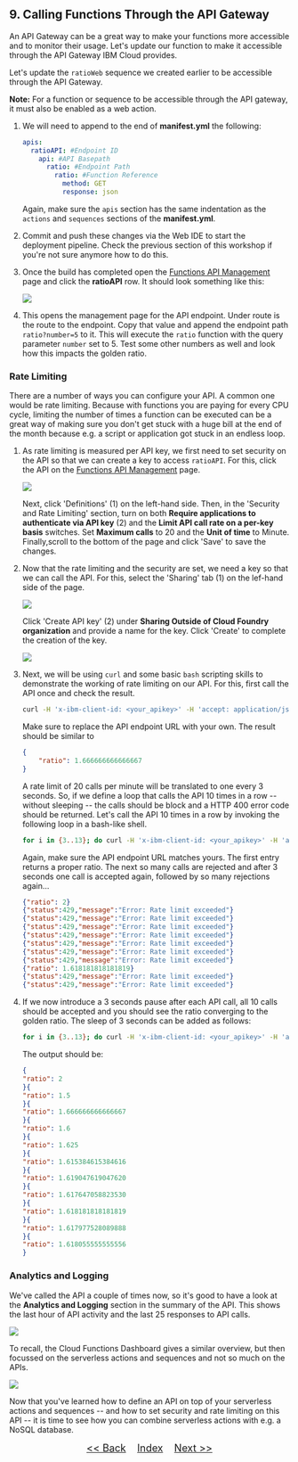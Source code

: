 ## 9. Calling Functions Through the API Gateway

An API Gateway can be a great way to make your functions more accessible and to monitor their usage. Let's update our function to make it accessible through the API Gateway IBM Cloud provides. 

Let's update the `ratioWeb` sequence we created earlier to be accessible through the API Gateway. 

**Note:** For a function or sequence to be accessible through the API gateway, it must also be enabled as a web action.

1. We will need to append to the end of **manifest.yml** the following:

	```yaml
    apis:
      ratioAPI: #Endpoint ID
        api: #API Basepath
          ratio: #Endpoint Path
            ratio: #Function Reference
              method: GET
			  response: json
	```
	
	Again, make sure the `apis` section has the same indentation as the `actions` and `sequences` sections of the **manifest.yml**.
	 
2. Commit and push these changes via the Web IDE to start the deployment pipeline. Check the previous section of this workshop if you're not sure anymore how to do this.

3. Once the build has completed open the [Functions API Management](https://cloud.ibm.com/functions/apimanagement) page and click the **ratioAPI** row. It should look something like this:

	![](images/view_api.png)

4. This opens the management page for the API endpoint. Under route is the route to the endpoint. Copy that value and append the endpoint path `ratio?number=5` to it. This will execute the `ratio` function with the query parameter `number` set to 5. Test some other numbers as well and look how this impacts the golden ratio.

### Rate Limiting 

There are a number of ways you can configure your API. A common one would be rate limiting. Because with functions you are paying for every CPU cycle, limiting the number of times a function can be executed can be a great way of making sure you don't get stuck with a huge bill at the end of the month because e.g. a script or application got stuck in an endless loop. 

1. As rate limiting is measured per API key, we first need to set security on the API so that we can create a key to access `ratioAPI`. For this, click the API on the [Functions API Management](https://cloud.ibm.com/functions/apimanagement) page.
	
	![](images/api_definition.png)

	Next, click 'Definitions' (1) on the left-hand side. Then, in the 'Security and Rate Limiting' section, turn on both **Require applications to authenticate via API key** (2) and the **Limit API call rate on a per-key basis** switches. Set **Maximum calls** to 20 and the **Unit of time** to Minute. Finally,scroll to the bottom of the page and click 'Save' to save the changes.

2. Now that the rate limiting and the security are set, we need a key so that we can call the API. For this, select the 'Sharing' tab (1) on the lef-hand side of the page.

	![](images/api_definition.png)

	Click 'Create API key' (2) under **Sharing Outside of Cloud Foundry organization** and provide a name for the key. Click 'Create' to complete the creation of the key.

	![](images/api_definition.png)

3. Next, we will be using `curl` and some basic `bash` scripting skills to demonstrate the working of rate limiting on our API. For this, first call the API once and check the result.
	```bash
	curl -H 'x-ibm-client-id: <your_apikey>' -H 'accept: application/json' https://3082590d.eu-gb.apiconnect.appdomain.cloud/api/ratio?number=5
	```
	
	Make sure to replace the API endpoint URL with your own. The result should be similar to
	
	```json
	{
		"ratio": 1.666666666666667
	}
	```
	
	A rate limit of 20 calls per minute will be translated to one every 3 seconds. So, if we define a loop that calls the API 10 times in a row -- without sleeping -- the calls should be block and a HTTP 400 error code should be returned. Let's call the API 10 times in a row by invoking the following loop in a bash-like shell.

	```bash
	for i in {3..13}; do curl -H 'x-ibm-client-id: <your_apikey>' -H 'accept: application/json' https://833f4b30.eu-gb.apiconnect.appdomain.cloud/api/ratio?number=$i; done;
	```

	Again, make sure the API endpoint URL matches yours. The first entry returns a proper ratio. The next so many calls are rejected and after 3 seconds one call is accepted again, followed by so many rejections again...

	```json
	{"ratio": 2}
	{"status":429,"message":"Error: Rate limit exceeded"}
	{"status":429,"message":"Error: Rate limit exceeded"}
	{"status":429,"message":"Error: Rate limit exceeded"}
	{"status":429,"message":"Error: Rate limit exceeded"}
	{"status":429,"message":"Error: Rate limit exceeded"}
	{"status":429,"message":"Error: Rate limit exceeded"}
	{"status":429,"message":"Error: Rate limit exceeded"}
	{"ratio": 1.618181818181819}
	{"status":429,"message":"Error: Rate limit exceeded"}
	{"status":429,"message":"Error: Rate limit exceeded"}
	```

4. If we now introduce a 3 seconds pause after each API call, all 10 calls should be accepted and you should see the ratio converging to the golden ratio. The sleep of 3 seconds can be added as follows:

	```bash
	for i in {3..13}; do curl -H 'x-ibm-client-id: <your_apikey>' -H 'accept: application/json' https://833f4b30.eu-gb.apiconnect.appdomain.cloud/api/ratio?number=$i; sleep 3; done;
	```
	
	The output should be:
	```json
	{
	"ratio": 2
	}{
	"ratio": 1.5
	}{
	"ratio": 1.666666666666667
	}{
	"ratio": 1.6
	}{
	"ratio": 1.625
	}{
	"ratio": 1.615384615384616
	}{
	"ratio": 1.619047619047620
	}{
	"ratio": 1.617647058823530
	}{
	"ratio": 1.618181818181819
	}{
	"ratio": 1.617977528089888
	}{
	"ratio": 1.618055555555556
	}
	```

### Analytics and Logging
We've called the API a couple of times now, so it's good to have a look at the **Analytics and Logging** section in the summary of the API. This shows the last hour of API activity and the last 25 responses to API calls.

![](images/api_analytics.png)

To recall, the Cloud Functions Dashboard gives a similar overview, but then focussed on the serverless actions and sequences and not so much on the APIs.

![](images/monitor.png)

Now that you've learned how to define an API on top of your serverless actions and sequences -- and how to set security and rate limiting on this API -- it is time to see how you can combine serverless actions with e.g. a NoSQL database.

<p  align="center">
	<font size="4">
 		<a href="STEP8.md"><< Back</a>&nbsp;&nbsp;&nbsp;&nbsp;<a href="README.md">Index</a>&nbsp;&nbsp;&nbsp;&nbsp;<a href="STEP10.md">Next >></a></td>
 </font>
</p>